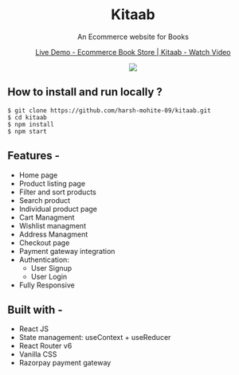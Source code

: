 <div align="center">
  
# Kitaab
 An Ecommerce website for Books 
  
  <a href="https://www.loom.com/share/ee6ccdbc8d8c48f79c9f43d161b5a036">
    <p>Live Demo - Ecommerce Book Store | Kitaab - Watch Video</p>
    <img style="max-width:300px;" src="https://cdn.loom.com/sessions/thumbnails/ee6ccdbc8d8c48f79c9f43d161b5a036-with-play.gif"> 
  </a>
</div>
 

## **How to install and run locally ?**

```
$ git clone https://github.com/harsh-mohite-09/kitaab.git
$ cd kitaab
$ npm install
$ npm start
```
## **Features -**

- Home page
- Product listing page
- Filter and sort products
- Search product
- Individual product page
- Cart Managment
- Wishlist managment
- Address Managment
- Checkout page
- Payment gateway integration
- Authentication:
  - User Signup
  - User Login
 - Fully Responsive

## **Built with -**

- React JS
- State management: useContext + useReducer
- React Router v6
- Vanilla CSS
- Razorpay payment gateway



